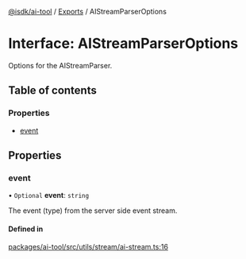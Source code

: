 [@isdk/ai-tool](../README.md) / [Exports](../modules.md) / AIStreamParserOptions

# Interface: AIStreamParserOptions

Options for the AIStreamParser.

## Table of contents

### Properties

- [event](AIStreamParserOptions.md#event)

## Properties

### event

• `Optional` **event**: `string`

The event (type) from the server side event stream.

#### Defined in

[packages/ai-tool/src/utils/stream/ai-stream.ts:16](https://github.com/isdk/ai-tool.js/blob/645c3145aafa05351c48068783eb3c2f206ce4c5/src/utils/stream/ai-stream.ts#L16)
